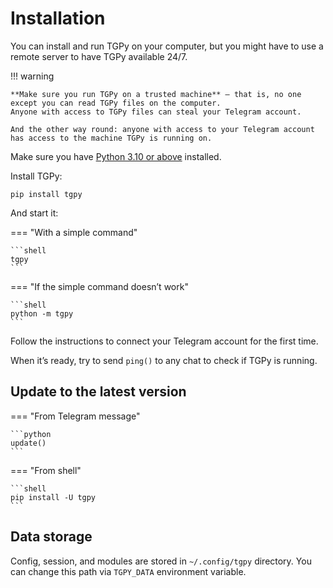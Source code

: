 # Installation

You can install and run TGPy on your computer, but you might have to use a remote server to have TGPy available 24/7.

!!! warning

    **Make sure you run TGPy on a trusted machine** — that is, no one except you can read TGPy files on the computer.
    Anyone with access to TGPy files can steal your Telegram account.

    And the other way round: anyone with access to your Telegram account has access to the machine TGPy is running on.

Make sure you have [Python 3.10 or above](https://www.python.org/) installed.

Install TGPy:

```shell
pip install tgpy
```

And start it:

=== "With a simple command"

    ```shell
    tgpy
    ```

=== "If the simple command doesn’t work"

    ```shell
    python -m tgpy
    ```

Follow the instructions to connect your Telegram account for the first time.

When it’s ready, try to send `ping()` to any chat to check if TGPy is running.

## Update to the latest version

=== "From Telegram message"

    ```python
    update()
    ```

=== "From shell"

    ```shell
    pip install -U tgpy
    ```

## Data storage

Config, session, and modules are stored in `~/.config/tgpy` directory. You can change this path via `TGPY_DATA`
environment variable.
